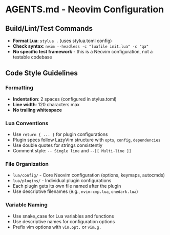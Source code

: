# AGENTS.md - Neovim Configuration

## Build/Lint/Test Commands
- **Format Lua**: `stylua .` (uses stylua.toml config)
- **Check syntax**: `nvim --headless -c "luafile init.lua" -c "qa"`
- **No specific test framework** - this is a Neovim configuration, not a testable codebase

## Code Style Guidelines

### Formatting
- **Indentation**: 2 spaces (configured in stylua.toml)
- **Line width**: 120 characters max
- **No trailing whitespace**

### Lua Conventions
- Use `return { ... }` for plugin configurations
- Plugin specs follow LazyVim structure with `opts`, `config`, `dependencies`
- Use double quotes for strings consistently
- Comment style: `-- Single line` and `--[[ Multi-line ]]`

### File Organization
- `lua/config/` - Core Neovim configuration (options, keymaps, autocmds)
- `lua/plugins/` - Individual plugin configurations
- Each plugin gets its own file named after the plugin
- Use descriptive filenames (e.g., `nvim-cmp.lua`, `onedark.lua`)

### Variable Naming
- Use snake_case for Lua variables and functions
- Use descriptive names for configuration options
- Prefix vim options with `vim.opt.` or `vim.g.`